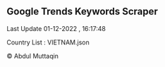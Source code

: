 

## Google Trends Keywords Scraper 
 
Last Update 01-12-2022 , 16:17:48

Country List :
VIETNAM.json



© Abdul Muttaqin 
